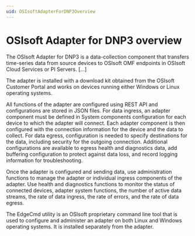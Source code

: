 ```yaml
---
uid: OSIsoftAdapterForDNP3Overview
---
```


# OSIsoft Adapter for DNP3 overview

The OSIsoft Adapter for DNP3 is a data-collection component that transfers time-series data from source devices to OSIsoft OMF endpoints in OSIsoft Cloud Services or PI Servers. [...]

The adapter is installed with a download kit obtained from the OSIsoft Customer Portal and works on devices running either Windows or Linux operating systems.

All functions of the adapter are configured using REST API and configurations are stored in JSON files.
For data ingress, an adapter component must be defined in System components configuration for each device to which the adapter will connect. Each adapter component is then configured with the connection information for the device and the data to collect.
For data egress, configuration is needed to specify destinations for the data, including security for the outgoing connection. Additional configurations are available to egress health and diagnostics data, add buffering configuration to protect against data loss, and record logging information for troubleshooting.

Once the adapter is configured and sending data, use administration functions to manage the adapter or individual ingress components of the adapter. Use health and diagnostics functions to monitor the status of connected devices, adapter system functions, the number of active data streams, the rate of data ingress, the rate of errors, and the rate of data egress.

The EdgeCmd utility is an OSIsoft proprietary command line tool that is used to configure and administer an adapter on both Linux and Windows operating systems. It is installed separately from the adapter.

